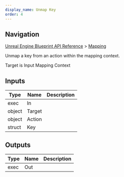 ```yaml
---
display_name: Unmap Key
order: 4
---
```

## Navigation

[Unreal Engine Blueprint API Reference](https://dev.epicgames.com/documentation/en-us/unreal-engine/BlueprintAPI) > [Mapping](https://dev.epicgames.com/documentation/en-us/unreal-engine/BlueprintAPI/Mapping)

Unmap a key from an action within the mapping context.

Target is Input Mapping Context

## Inputs

| Type | Name | Description |
| --- | --- | --- |
| exec | In |  |
| object | Target |  |
| object | Action |  |
| struct | Key |  |

## Outputs

| Type | Name | Description |
| --- | --- | --- |
| exec | Out |  |
